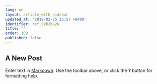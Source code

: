 ```yaml
---
lang: en
layout: article_with_sidebar
updated_at: '2019-02-25 15:57 +0400'
identifier: ref_0zbJbG2N
title: ''
order: 100
published: false
---
```

## A New Post

Enter text in [Markdown](http://daringfireball.net/projects/markdown/). Use the toolbar above, or click the **?** button for formatting help.
